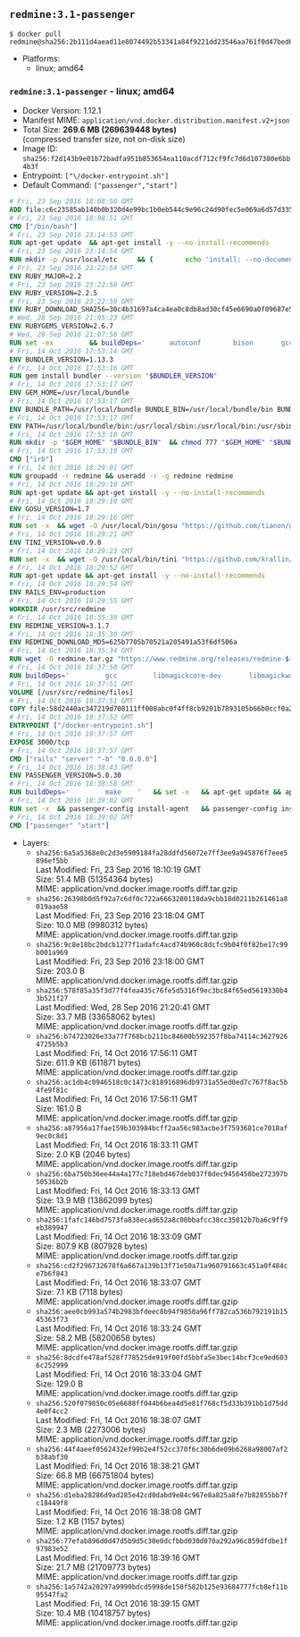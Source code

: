 ## `redmine:3.1-passenger`

```console
$ docker pull redmine@sha256:2b111d4aead11e8074492b53341a84f9221dd23546aa761f0d47bed6890f55d8
```

-	Platforms:
	-	linux; amd64

### `redmine:3.1-passenger` - linux; amd64

-	Docker Version: 1.12.1
-	Manifest MIME: `application/vnd.docker.distribution.manifest.v2+json`
-	Total Size: **269.6 MB (269639448 bytes)**  
	(compressed transfer size, not on-disk size)
-	Image ID: `sha256:f2d143b9e01b72badfa951b853654ea110acdf712cf9fc7d6d107380e6bb4b3f`
-	Entrypoint: `["\/docker-entrypoint.sh"]`
-	Default Command: `["passenger","start"]`

```dockerfile
# Fri, 23 Sep 2016 18:08:50 GMT
ADD file:c6c23585ab140b0b320d4e99bc1b0eb544c9e96c24d90fec5e069a6d57d335ca in / 
# Fri, 23 Sep 2016 18:08:51 GMT
CMD ["/bin/bash"]
# Fri, 23 Sep 2016 23:14:53 GMT
RUN apt-get update 	&& apt-get install -y --no-install-recommends 		bzip2 		ca-certificates 		libffi-dev 		libgdbm3 		libssl-dev 		libyaml-dev 		procps 		zlib1g-dev 	&& rm -rf /var/lib/apt/lists/*
# Fri, 23 Sep 2016 23:14:54 GMT
RUN mkdir -p /usr/local/etc 	&& { 		echo 'install: --no-document'; 		echo 'update: --no-document'; 	} >> /usr/local/etc/gemrc
# Fri, 23 Sep 2016 23:22:54 GMT
ENV RUBY_MAJOR=2.2
# Fri, 23 Sep 2016 23:22:58 GMT
ENV RUBY_VERSION=2.2.5
# Fri, 23 Sep 2016 23:22:59 GMT
ENV RUBY_DOWNLOAD_SHA256=30c4b31697a4ca4ea0c8db8ad30cf45e6690a0f09687e5d483c933c03ca335e3
# Wed, 28 Sep 2016 21:05:23 GMT
ENV RUBYGEMS_VERSION=2.6.7
# Wed, 28 Sep 2016 21:07:56 GMT
RUN set -ex 		&& buildDeps=' 		autoconf 		bison 		gcc 		libbz2-dev 		libgdbm-dev 		libglib2.0-dev 		libncurses-dev 		libreadline-dev 		libxml2-dev 		libxslt-dev 		make 		ruby 		wget 	' 	&& apt-get update 	&& apt-get install -y --no-install-recommends $buildDeps 	&& rm -rf /var/lib/apt/lists/* 		&& wget -O ruby.tar.gz "https://cache.ruby-lang.org/pub/ruby/$RUBY_MAJOR/ruby-$RUBY_VERSION.tar.gz" 	&& echo "$RUBY_DOWNLOAD_SHA256 *ruby.tar.gz" | sha256sum -c - 		&& mkdir -p /usr/src/ruby 	&& tar -xzf ruby.tar.gz -C /usr/src/ruby --strip-components=1 	&& rm ruby.tar.gz 		&& cd /usr/src/ruby 		&& { 		echo '#define ENABLE_PATH_CHECK 0'; 		echo; 		cat file.c; 	} > file.c.new 	&& mv file.c.new file.c 		&& autoconf 	&& ./configure --disable-install-doc 	&& make -j"$(nproc)" 	&& make install 		&& apt-get purge -y --auto-remove $buildDeps 	&& cd / 	&& rm -r /usr/src/ruby 		&& gem update --system "$RUBYGEMS_VERSION"
# Fri, 14 Oct 2016 17:53:14 GMT
ENV BUNDLER_VERSION=1.13.3
# Fri, 14 Oct 2016 17:53:16 GMT
RUN gem install bundler --version "$BUNDLER_VERSION"
# Fri, 14 Oct 2016 17:53:17 GMT
ENV GEM_HOME=/usr/local/bundle
# Fri, 14 Oct 2016 17:53:17 GMT
ENV BUNDLE_PATH=/usr/local/bundle BUNDLE_BIN=/usr/local/bundle/bin BUNDLE_SILENCE_ROOT_WARNING=1 BUNDLE_APP_CONFIG=/usr/local/bundle
# Fri, 14 Oct 2016 17:53:17 GMT
ENV PATH=/usr/local/bundle/bin:/usr/local/sbin:/usr/local/bin:/usr/sbin:/usr/bin:/sbin:/bin
# Fri, 14 Oct 2016 17:53:18 GMT
RUN mkdir -p "$GEM_HOME" "$BUNDLE_BIN" 	&& chmod 777 "$GEM_HOME" "$BUNDLE_BIN"
# Fri, 14 Oct 2016 17:53:19 GMT
CMD ["irb"]
# Fri, 14 Oct 2016 18:29:01 GMT
RUN groupadd -r redmine && useradd -r -g redmine redmine
# Fri, 14 Oct 2016 18:29:10 GMT
RUN apt-get update && apt-get install -y --no-install-recommends 		ca-certificates 		wget 	&& rm -rf /var/lib/apt/lists/*
# Fri, 14 Oct 2016 18:29:10 GMT
ENV GOSU_VERSION=1.7
# Fri, 14 Oct 2016 18:29:16 GMT
RUN set -x 	&& wget -O /usr/local/bin/gosu "https://github.com/tianon/gosu/releases/download/$GOSU_VERSION/gosu-$(dpkg --print-architecture)" 	&& wget -O /usr/local/bin/gosu.asc "https://github.com/tianon/gosu/releases/download/$GOSU_VERSION/gosu-$(dpkg --print-architecture).asc" 	&& export GNUPGHOME="$(mktemp -d)" 	&& gpg --keyserver ha.pool.sks-keyservers.net --recv-keys B42F6819007F00F88E364FD4036A9C25BF357DD4 	&& gpg --batch --verify /usr/local/bin/gosu.asc /usr/local/bin/gosu 	&& rm -r "$GNUPGHOME" /usr/local/bin/gosu.asc 	&& chmod +x /usr/local/bin/gosu 	&& gosu nobody true
# Fri, 14 Oct 2016 18:29:21 GMT
ENV TINI_VERSION=v0.9.0
# Fri, 14 Oct 2016 18:29:23 GMT
RUN set -x 	&& wget -O /usr/local/bin/tini "https://github.com/krallin/tini/releases/download/$TINI_VERSION/tini" 	&& wget -O /usr/local/bin/tini.asc "https://github.com/krallin/tini/releases/download/$TINI_VERSION/tini.asc" 	&& export GNUPGHOME="$(mktemp -d)" 	&& gpg --keyserver ha.pool.sks-keyservers.net --recv-keys 6380DC428747F6C393FEACA59A84159D7001A4E5 	&& gpg --batch --verify /usr/local/bin/tini.asc /usr/local/bin/tini 	&& rm -r "$GNUPGHOME" /usr/local/bin/tini.asc 	&& chmod +x /usr/local/bin/tini 	&& tini -h
# Fri, 14 Oct 2016 18:29:52 GMT
RUN apt-get update && apt-get install -y --no-install-recommends 		imagemagick 		libmysqlclient18 		libpq5 		libsqlite3-0 				bzr 		git 		mercurial 		openssh-client 		subversion 	&& rm -rf /var/lib/apt/lists/*
# Fri, 14 Oct 2016 18:29:54 GMT
ENV RAILS_ENV=production
# Fri, 14 Oct 2016 18:29:55 GMT
WORKDIR /usr/src/redmine
# Fri, 14 Oct 2016 18:35:30 GMT
ENV REDMINE_VERSION=3.1.7
# Fri, 14 Oct 2016 18:35:30 GMT
ENV REDMINE_DOWNLOAD_MD5=625b7705b70521a205491a53f6df506a
# Fri, 14 Oct 2016 18:35:34 GMT
RUN wget -O redmine.tar.gz "https://www.redmine.org/releases/redmine-${REDMINE_VERSION}.tar.gz" 	&& echo "$REDMINE_DOWNLOAD_MD5 redmine.tar.gz" | md5sum -c - 	&& tar -xvf redmine.tar.gz --strip-components=1 	&& rm redmine.tar.gz files/delete.me log/delete.me 	&& mkdir -p tmp/pdf public/plugin_assets 	&& chown -R redmine:redmine ./
# Fri, 14 Oct 2016 18:37:50 GMT
RUN buildDeps=' 		gcc 		libmagickcore-dev 		libmagickwand-dev 		libmysqlclient-dev 		libpq-dev 		libsqlite3-dev 		make 		patch 	' 	&& set -ex 	&& apt-get update && apt-get install -y $buildDeps --no-install-recommends 	&& rm -rf /var/lib/apt/lists/* 	&& bundle install --without development test 	&& for adapter in mysql2 postgresql sqlite3; do 		echo "$RAILS_ENV:" > ./config/database.yml; 		echo "  adapter: $adapter" >> ./config/database.yml; 		bundle install --without development test; 	done 	&& rm ./config/database.yml 	&& apt-get purge -y --auto-remove $buildDeps
# Fri, 14 Oct 2016 18:37:51 GMT
VOLUME [/usr/src/redmine/files]
# Fri, 14 Oct 2016 18:37:51 GMT
COPY file:58d2440ac347219d708111ff008abc0f4ff8cb9201b7893105b66b0ccf0a2521 in / 
# Fri, 14 Oct 2016 18:37:52 GMT
ENTRYPOINT ["/docker-entrypoint.sh"]
# Fri, 14 Oct 2016 18:37:57 GMT
EXPOSE 3000/tcp
# Fri, 14 Oct 2016 18:37:57 GMT
CMD ["rails" "server" "-b" "0.0.0.0"]
# Fri, 14 Oct 2016 18:38:43 GMT
ENV PASSENGER_VERSION=5.0.30
# Fri, 14 Oct 2016 18:38:58 GMT
RUN buildDeps=' 		make 	' 	&& set -x 	&& apt-get update && apt-get install -y --no-install-recommends $buildDeps && rm -rf /var/lib/apt/lists/* 	&& gem install passenger --version "$PASSENGER_VERSION" 	&& apt-get purge -y --auto-remove $buildDeps
# Fri, 14 Oct 2016 18:39:02 GMT
RUN set -x 	&& passenger-config install-agent 	&& passenger-config install-standalone-runtime
# Fri, 14 Oct 2016 18:39:02 GMT
CMD ["passenger" "start"]
```

-	Layers:
	-	`sha256:6a5a5368e0c2d3e5909184fa28ddfd56072e7ff3ee9a945876f7eee5896ef5bb`  
		Last Modified: Fri, 23 Sep 2016 18:10:19 GMT  
		Size: 51.4 MB (51354364 bytes)  
		MIME: application/vnd.docker.image.rootfs.diff.tar.gzip
	-	`sha256:26398b0d5f92a7c6df0c722a6663280118da9cbb18d0211b261461a8019aae58`  
		Last Modified: Fri, 23 Sep 2016 23:18:04 GMT  
		Size: 10.0 MB (9980312 bytes)  
		MIME: application/vnd.docker.image.rootfs.diff.tar.gzip
	-	`sha256:9c8e18bc2bdcb1277f1adafc4acd74b960c8dcfc9b04f0f82be17c99b001a969`  
		Last Modified: Fri, 23 Sep 2016 23:18:00 GMT  
		Size: 203.0 B  
		MIME: application/vnd.docker.image.rootfs.diff.tar.gzip
	-	`sha256:578f85a35f3d77f4fea435c76fe5d5316f9ec3bc84f65ed5619330b43b521f27`  
		Last Modified: Wed, 28 Sep 2016 21:20:41 GMT  
		Size: 33.7 MB (33658062 bytes)  
		MIME: application/vnd.docker.image.rootfs.diff.tar.gzip
	-	`sha256:b74723026e33a77f768bcb211bc84600b592357f8ba74114c36279264725b5b3`  
		Last Modified: Fri, 14 Oct 2016 17:56:11 GMT  
		Size: 611.9 KB (611871 bytes)  
		MIME: application/vnd.docker.image.rootfs.diff.tar.gzip
	-	`sha256:ac1db4c0946518c0c1473c818916896db9731a55ed0ed7c767f8ac5b4fe9f81c`  
		Last Modified: Fri, 14 Oct 2016 17:56:11 GMT  
		Size: 161.0 B  
		MIME: application/vnd.docker.image.rootfs.diff.tar.gzip
	-	`sha256:a87956a17fae159b303984bcff2aa56c983acbe3f7593681ce7018af9ec0c8d1`  
		Last Modified: Fri, 14 Oct 2016 18:33:11 GMT  
		Size: 2.0 KB (2046 bytes)  
		MIME: application/vnd.docker.image.rootfs.diff.tar.gzip
	-	`sha256:6ba750b36ee44a4a177c718ebd467deb037f8dec9456450be272397b50536b2b`  
		Last Modified: Fri, 14 Oct 2016 18:33:13 GMT  
		Size: 13.9 MB (13862099 bytes)  
		MIME: application/vnd.docker.image.rootfs.diff.tar.gzip
	-	`sha256:1fafc146bd7573fa838ecad652a8c00bbafcc38cc35012b7ba6c9ff9eb389947`  
		Last Modified: Fri, 14 Oct 2016 18:33:09 GMT  
		Size: 807.9 KB (807928 bytes)  
		MIME: application/vnd.docker.image.rootfs.diff.tar.gzip
	-	`sha256:cd2f296732678f6a667a139b13f71e50a71a960791663c451a0f484ce7b6f843`  
		Last Modified: Fri, 14 Oct 2016 18:33:07 GMT  
		Size: 7.1 KB (7118 bytes)  
		MIME: application/vnd.docker.image.rootfs.diff.tar.gzip
	-	`sha256:aee0cb993a574b2983bfdeec8b94f9850a96ff782ca536b792191b1545363f73`  
		Last Modified: Fri, 14 Oct 2016 18:33:24 GMT  
		Size: 58.2 MB (58200658 bytes)  
		MIME: application/vnd.docker.image.rootfs.diff.tar.gzip
	-	`sha256:8dcdfe478af528f778525de919f00fd5bbfa5e3bec14bcf3ce9ed6036c252999`  
		Last Modified: Fri, 14 Oct 2016 18:33:04 GMT  
		Size: 129.0 B  
		MIME: application/vnd.docker.image.rootfs.diff.tar.gzip
	-	`sha256:520f079850c05e6688ff044b6bea4d5e81f768cf5d33b391bb1d75dd4e0f4cc2`  
		Last Modified: Fri, 14 Oct 2016 18:38:07 GMT  
		Size: 2.3 MB (2273006 bytes)  
		MIME: application/vnd.docker.image.rootfs.diff.tar.gzip
	-	`sha256:44f4aeef0562432ef99b2e4f52cc370f6c30b6de09b6268a98007af2b38abf30`  
		Last Modified: Fri, 14 Oct 2016 18:38:21 GMT  
		Size: 66.8 MB (66751804 bytes)  
		MIME: application/vnd.docker.image.rootfs.diff.tar.gzip
	-	`sha256:d1eba28286d9ad285e42cd0dabd9e84c967e8a825a8fe7b82855bb7fc18449f8`  
		Last Modified: Fri, 14 Oct 2016 18:38:08 GMT  
		Size: 1.2 KB (1157 bytes)  
		MIME: application/vnd.docker.image.rootfs.diff.tar.gzip
	-	`sha256:77efab896d0d47d5b9d5c30e0dcfbbd030d070a292a96c859dfdbe1f97983e52`  
		Last Modified: Fri, 14 Oct 2016 18:39:16 GMT  
		Size: 21.7 MB (21709773 bytes)  
		MIME: application/vnd.docker.image.rootfs.diff.tar.gzip
	-	`sha256:1a5742a20297a9990bdcd5998de150f582b125e93684777fcb8ef11b95547fa2`  
		Last Modified: Fri, 14 Oct 2016 18:39:15 GMT  
		Size: 10.4 MB (10418757 bytes)  
		MIME: application/vnd.docker.image.rootfs.diff.tar.gzip
